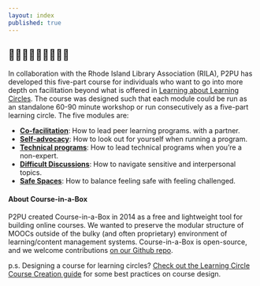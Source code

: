 ```yaml
---
layout: index
published: true
---
```


## 🙅‍♀️🙆‍♂️💁🙋‍♂️🤦‍♀️

In collaboration with the Rhode Island Library Association (RILA), P2PU has developed this five-part course for individuals who want to go into more depth on facilitation beyond what is offered in [Learning about Learning Circles](https://p2pu.github.io/learning-about-learning-circles/). The course was designed such that each module could be run as an standalone 60-90 minute workshop or run consecutively as a five-part learning circle. The five modules are:
- <strong>[Co-facilitation](/modules/co-facilitation/check-in)</strong>: How to lead peer learning programs. with a partner.
- <strong>[Self-advocacy](/modules/self-advocacy/check-in)</strong>: How to look out for yourself when running a program.
- <strong>[Technical programs](/modules/technical-programs/check-in)</strong>: How to lead technical programs when you’re a non-expert.
- <strong>[Difficult Discussions](/modules/Difficult-Discussions/check-in)</strong>: How to navigate sensitive and interpersonal topics.
- <strong>[Safe Spaces](/modules/Safe-Spaces/check-in)</strong>: How to balance feeling safe with feeling challenged.


#### About Course-in-a-Box

P2PU created Course-in-a-Box in 2014 as a free and lightweight tool for building online courses. We wanted to preserve the modular structure of MOOCs outside of the bulky (and often proprietary) environment of learning/content management systems. Course-in-a-Box is open-source, and we welcome contributions [on our Github repo](https://github.com/p2pu/course-in-a-box).

p.s. Designing a course for learning circles? [Check out the Learning Circle Course Creation guide](https://docs.google.com/document/u/1/d/116fJM3GS7XDzilUOL_ynMZ0yTncUD6aVUbcQKsTra6U/edit#heading=h.l36tzg40xcgr) for some best practices on course design.
